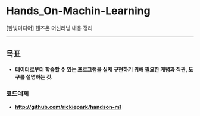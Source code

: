 # Hands_On-Machin-Learning
[한빛미디어] 핸즈온 머신러닝 내용 정리
<br><hr><bt>
## 목표
- **데이터로부터 학습할 수 있는 프로그램을 실제 구현하기 위해 필요한 개념과 직관, 도구를 설명하는 것.**
### 코드예제
- **http://github.com/rickiepark/handson-m1**
